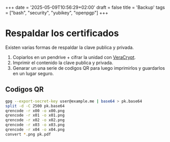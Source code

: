 +++
date = '2025-05-09T10:56:29+02:00'
draft = false
title = 'Backup'
tags = ["bash", "security", "yubikey", "openpgp"]
+++

# Respaldar los certificados

Existen varias formas de respaldar la clave publica y privada.

1. Copiarlos en un pendrive + cifrar la unidad con [VeraCrypt](https://veracrypt.io/en/Home.html).
2. Imprimir el contenido la clave publica y privada.
3. Genarar un una serie de codigos QR para luego imprimirlos y guardarlos en un lugar seguro.

## Codigos QR

```bash
gpg --export-secret-key user@example.me | base64 > pk.base64
split -d -C 2500 pk.base64
qrencode -r x00 -o x00.png
qrencode -r x01 -o x01.png
qrencode -r x02 -o x02.png
qrencode -r x03 -o x03.png
qrencode -r x04 -o x04.png
convert *.png pk.pdf
```

